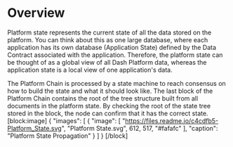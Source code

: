 # Overview

Platform state represents the current state of all the data stored on the platform. You can think about this as one large database, where each application has its own database (Application State) defined by the Data Contract associated with the application. Therefore, the platform state can be thought of as a global view of all Dash Platform data, whereas the application state is a local view of one application's data.

The Platform Chain is processed by a state machine to reach consensus on how to build the state and what it should look like. The last block of the Platform Chain contains the root of the tree structure built from all documents in the platform state. By checking the root of the state tree stored in the block, the node can confirm that it has the correct state.
[block:image]
{
  "images": [
    {
      "image": [
        "https://files.readme.io/c4cdfb5-Platform_State.svg",
        "Platform State.svg",
        612,
        517,
        "#fafafc"
      ],
      "caption": "Platform State Propagation"
    }
  ]
}
[/block]